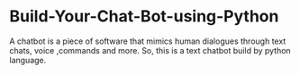 # Build-Your-Chat-Bot-using-Python
A chatbot is a piece of software that mimics human dialogues through text chats, voice ,commands and more. So, this is a text chatbot build by python language.
